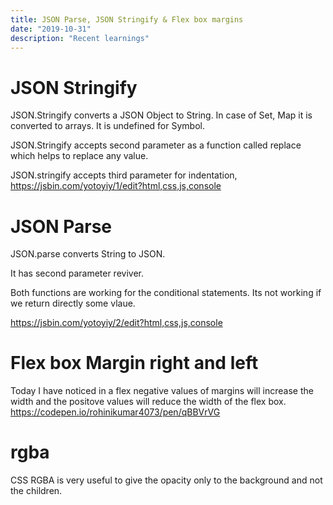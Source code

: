 ```yaml
---
title: JSON Parse, JSON Stringify & Flex box margins
date: "2019-10-31"
description: "Recent learnings"
---
```


# JSON Stringify

JSON.Stringify converts a JSON Object to String. In case of Set, Map it is converted to arrays. It is undefined for Symbol.

JSON.Stringify accepts second parameter as a function called replace which helps to replace any value.

JSON.stringify accepts third parameter for indentation,
https://jsbin.com/yotoyiy/1/edit?html,css,js,console

# JSON Parse

JSON.parse converts String to JSON. 

It  has second parameter reviver. 

Both functions are working for the conditional statements. Its not working if we return directly some vlaue.

https://jsbin.com/yotoyiy/2/edit?html,css,js,console

# Flex box Margin right and  left

Today I have noticed in a flex negative values of margins will increase the width and the positove values will reduce the width of the flex box.
https://codepen.io/rohinikumar4073/pen/qBBVrVG

# rgba

CSS RGBA is very useful to give the opacity only to the background and not the children.